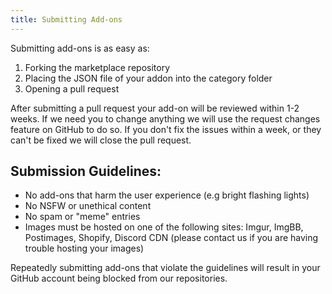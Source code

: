 ```yaml
---
title: Submitting Add-ons
---
```


Submitting add-ons is as easy as:
1. Forking the marketplace repository
2. Placing the JSON file of your addon into the category folder
3. Opening a pull request

After submitting a pull request your add-on will be reviewed within 1-2 weeks. If we need you to change anything we will use the request changes feature on GitHub to do so. If you don't fix the issues within a week, or they can't be fixed we will close the pull request.

## Submission Guidelines:
* No add-ons that harm the user experience (e.g bright flashing lights)
* No NSFW or unethical content
* No spam or "meme" entries
* Images must be hosted on one of the following sites: Imgur, ImgBB, Postimages, Shopify, Discord CDN (please contact us if you are having trouble hosting your images)

Repeatedly submitting add-ons that violate the guidelines will result in your GitHub account being blocked from our repositories.

